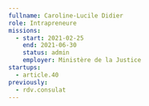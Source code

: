 ```yaml
---
fullname: Caroline-Lucile Didier
role: Intrapreneure
missions:
  - start: 2021-02-25
    end: 2021-06-30
    status: admin
    employer: Ministère de la Justice
startups:
  - article.40
previously:
  - rdv.consulat
---
```

